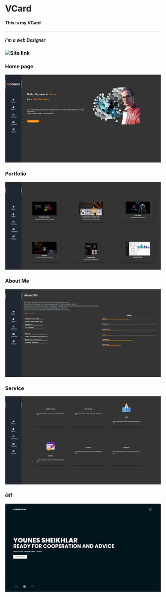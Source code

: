 # VCard
#### This is my **VCard**
--- 
##### i'm a web Designer 

### ![Site link](https://younes-sh.github.io/VCard)

### Home page
![](profile.png)

### Portfolio
![](portfolios.png)

### About Me 
![](skil.png)

### Service
![](service.png)

### Gif 
![](gifPage.gif)
